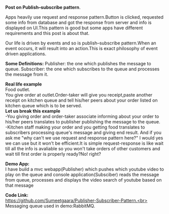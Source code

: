 <b>Post on Publish–subscribe pattern</b>.

Apps heavily use request and response pattern.Button is clicked, requested some info from database and got the response from server and info is displayed on UI.This pattern is good but some apps have different requirements and this post is about that.

Our life is driven by events and so is publish–subscribe pattern.When an event occurs, it will result into an action.This is exact philosophy of event driven applications.

<b>Some Definitions:</b>
Publisher: the one which publishes the message to queue.
Subscriber: the one which subscribes to the queue and processes the message from it.

<b>Real life example</b><br>
Food outlet.<br>
You give order at outlet.Order-taker will give you receipt,paste another receipt on kitchen queue and tell his/her peers about your order listed on kitchen queue which is to be served.<br>
<b>Let us break  this example</b><br>
-You giving order and order-taker associate informing about your order to his/her peers translates to publisher publishing the message to the queue.<br>
-Kitchen staff making your order and you getting food translates to subscribers processing queue's message and giving end result. 
And if you ask me "why can't we use request and response pattern here?" I would yes we can use but it won't be efficient.It is simple request-response is like wait till all the info is avaliable so you won't take orders of other customers and wait till first order is properly ready?No! right?<br>


<b>Demo App:</b><br>
I have build a mvc webapp(Publisher) which pushes which youtube video to play on the queue and console application(Subsciber) reads the message from queue, processes and displays the video search of youtube based on that message

<b>Code Link:</b></br>
https://github.com/Sumeetgaara/Publisher-Subscriber-Pattern.<br>
Messaging queue used in demo:RabbitMQ.
